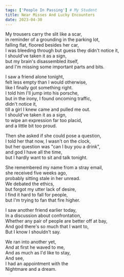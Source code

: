 ```yaml
---
tags: ['People In Passing'] # My Student
title: Near Misses And Lucky Encounters
date: 2023-04-30
---
```


My trousers carry the slit like a scar,  
in reminder of a grounding in the parking lot,  
falling flat, floored besides her car,  
I was bleeding through but guess they didn't notice it,  
I should've taken it as a sign,  
but my brain's disassembled itself,  
and I'm missing some important parts and bits.

I saw a friend alone tonight,  
felt less empty than I would otherwise,  
like I finally got something right.  
I told him I'll jump into his porsche,  
but in the irony, I found oncoming traffic,  
didn't notice it,  
till a girl I knew came and pulled me out.  
I should've taken it as a sign,  
to wipe an expression far too placid,  
and a little bit too proud.

Then she asked if she could pose a question,  
I told her that now, I wasn't on the clock,  
but her question was "can I buy you a drink",  
and god I have all the time,  
but I hardly want to sit and talk tonight.

She remembered my name from a stray email,  
she received five weeks ago,  
probably sitting stale in her unread.  
We debated the ethics,  
but forgot my utter lack of desire,  
I find it hard to fall for people,  
but I'm trying to fan that fire higher.

I saw another friend earlier today,  
In a discussion about confrontation,  
Whether any pair of people are better off at bay,  
And god there's so much that I want to,  
But I know I shouldn't say.

We ran into another yet,  
And at first he waved to me,  
And as much as I'd like to stay,  
And see,  
I had an appointment with the  
Nightmare and a dream.
